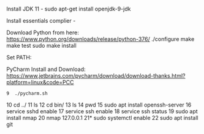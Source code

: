Install JDK 11 - sudo apt-get install openjdk-9-jdk

Install essentials complier - 

Download Python from here: https://www.python.org/downloads/release/python-376/
    ./configure
    make
    make test
    sudo make install

Set PATH: 

PyCharm Install and Download: https://www.jetbrains.com/pycharm/download/download-thanks.html?platform=linux&code=PCC

    9  ./pycharm.sh
   10  cd ../
   11  ls
   12  cd bin/
   13  ls
   14  pwd
   15  sudo apt install openssh-server
   16  service sshd enable
   17  service ssh enable
   18  service ssh status
   19  sudo apt install nmap
   20  nmap 127.0.0.1
   21* sudo systemctl enable 
   22  sudo apt install git
